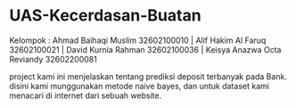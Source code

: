 # UAS-Kecerdasan-Buatan
Kelompok :
Ahmad Baihaqi Muslim 32602100010 |
Alif Hakim Al Faruq 32602100021 |
David Kurnia Rahman 32602100036 |
Keisya Anazwa Octa Reviandy 32602200081

project kami ini menjelaskan tentang prediksi deposit terbanyak pada Bank. disini kami munggunakan metode naive bayes, dan untuk dataset kami menacari di internet dari sebuah website.
